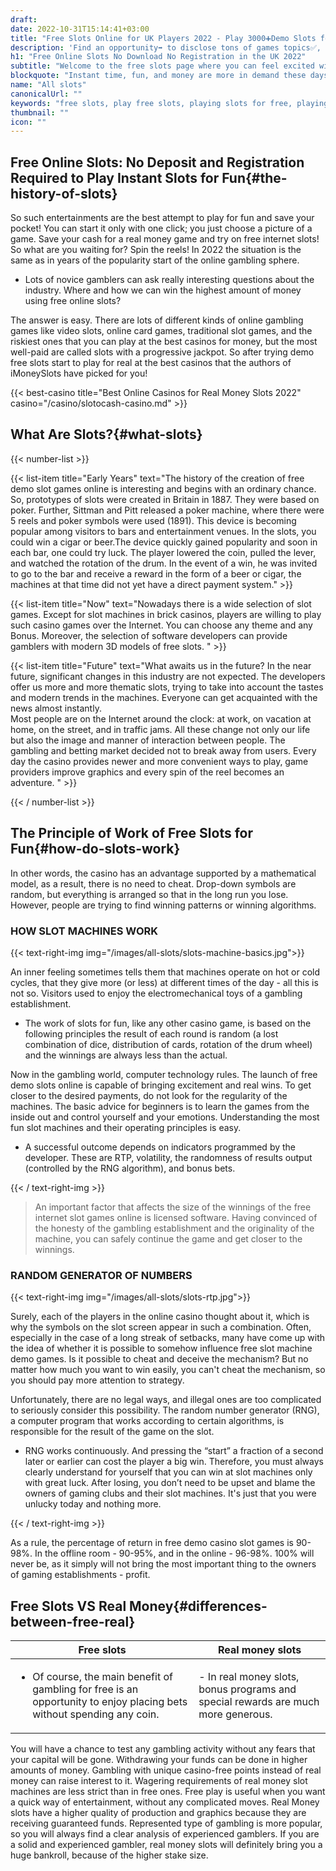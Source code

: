 ```yaml
---
draft: 
date: 2022-10-31T15:14:41+03:00
title: "Free Slots Online for UK Players 2022 - Play 3000➕Demo Slots for Fun"
description: 'Find an opportunity➡ to disclose tons of games topics✅, play online slots for free 2022✅ with no registration and download in UK✅ needed to choose your favorite game as demo slot games free'
h1: "Free Online Slots No Download No Registration in the UK 2022"
subtitle: "Welcome to the free slots page where you can feel excited without financial risk. Is it real? Certainly, yes! Absolutely everyone who has access to the Internet can play free slots no download no registration. Do you want to know better well-liked casino games but don’t want to risk it? Do you like Novomatic workings, but are not sure about NetEnt ones?"
blockquote: "Instant time, fun, and money are more in demand these days. Players would love to see the new slots games that are being played. But everybody is busy these days and they find no time for proper fun and enjoyment. With very busy routine and work, all the people are looking out for instant relaxation and relief. True to this idea, online gaming has spread and come into the picture of everybody’s lifestyle."
name: "All slots"
canonicalUrl: ""
keywords: "free slots, play free slots, playing slots for free, playing free casino slots no download no registration bonus rounds, free online slot games for fun, play slots for fun no download no registration, free slots for fun only"
thumbnail: ""
icon: ""
---
```


## Free Online Slots: No Deposit and Registration Required to Play Instant Slots for Fun{#the-history-of-slots}

So such entertainments are the best attempt to play for fun and save your pocket! You can start it only with one click; you just choose a picture of a game. Save your cash for a real money game and try on free internet slots! So what are you waiting for? Spin the reels! In 2022 the situation is the same as in years of the popularity start of the online gambling sphere.

- Lots of novice gamblers can ask really interesting questions about the industry. Where and how we can win the highest amount of money using free online slots?

The answer is easy. There are lots of different kinds of online gambling games like video slots, online card games, traditional slot games, and the riskiest ones that you can play at the best casinos for money, but the most well-paid are called slots with a progressive jackpot. So after trying demo free slots start to play for real at the best casinos that the authors of iMoneySlots have picked for you!


{{< best-casino title="Best Online Casinos for Real Money Slots 2022" casino="/casino/slotocash-casino.md" >}}

## What Are Slots?{#what-slots}


{{< number-list >}}

{{< list-item title="Early Years" text="The history of the creation of free demo slot games online is interesting and begins with an ordinary chance. So, prototypes of slots were created in Britain in 1887. They were based on poker. Further, Sittman and Pitt released a poker machine, where there were 5 reels and poker symbols were used (1891). This device is becoming popular among visitors to bars and entertainment venues. In the slots, you could win a cigar or beer.The device quickly gained popularity and soon in each bar, one could try luck. The player lowered the coin, pulled the lever, and watched the rotation of the drum. In the event of a win, he was invited to go to the bar and receive a reward in the form of a beer or cigar, the machines at that time did not yet have a direct payment system." >}}

{{< list-item title="Now" text="Nowadays there is a wide selection of slot games. Except for slot machines in brick casinos, players are willing to play such casino games over the Internet. You can choose any theme and any Bonus. Moreover, the selection of software developers can provide gamblers with modern 3D models of free slots. " >}}

{{< list-item title="Future" text="What awaits us in the future? In the near future, significant changes in this industry are not expected. The developers offer us more and more thematic slots, trying to take into account the tastes and modern trends in the machines. Everyone can get acquainted with the news almost instantly.<br>Most people are on the Internet around the clock: at work, on vacation at home, on the street, and in traffic jams. All these change not only our life but also the image and manner of interaction between people. The gambling and betting market decided not to break away from users. Every day the casino provides newer and more convenient ways to play, game providers improve graphics and every spin of the reel becomes an adventure. " >}}

{{< / number-list >}}

## The Principle of Work of Free Slots for Fun{#how-do-slots-work}

In other words, the casino has an advantage supported by a mathematical model, as a result, there is no need to cheat. Drop-down symbols are random, but everything is arranged so that in the long run you lose. However, people are trying to find winning patterns or winning algorithms.

### HOW SLOT MACHINES WORK
{{< text-right-img img="/images/all-slots/slots-machine-basics.jpg">}}
<p>An inner feeling sometimes tells them that machines operate on hot or cold cycles, that they give more (or less) at different times of the day - all this is not so. Visitors used to enjoy the electromechanical toys of a gambling establishment.</p>

<ul>
<li>The work of slots for fun, like any other casino game, is based on the following principles the result of each round is random (a lost combination of dice, distribution of cards, rotation of the drum wheel) and the winnings are always less than the actual.</li></ul>

<p>Now in the gambling world, computer technology rules. The launch of free demo slots online is capable of bringing excitement and real wins. To get closer to the desired payments, do not look for the regularity of the machines. The basic advice for beginners is to learn the games from the inside out and control yourself and your emotions. Understanding the most fun slot machines and their operating principles is easy.</p>
<ul>
<li>A successful outcome depends on indicators programmed by the developer. These are RTP, volatility, the randomness of results output (controlled by the RNG algorithm), and bonus bets. </li></ul>
{{< / text-right-img >}}

> An important factor that affects the size of the winnings of the free internet slot games online is licensed software. Having convinced of the honesty of the gambling establishment and the originality of the machine, you can safely continue the game and get closer to the winnings.

### RANDOM GENERATOR OF NUMBERS

{{<  text-right-img img="/images/all-slots/slots-rtp.jpg">}}
<p>Surely, each of the players in the online casino thought about it, which is why the symbols on the slot screen appear in such a combination. Often, especially in the case of a long streak of setbacks, many have come up with the idea of whether it is possible to somehow influence free slot machine demo games.&nbsp;Is it possible to cheat and deceive the mechanism? But no matter how much you want to win easily, you can't cheat the mechanism, so you should pay more attention to strategy.</p>
<p>Unfortunately, there are no legal ways, and illegal ones are too complicated to seriously consider this possibility. The random number generator (RNG), a computer program that works according to certain algorithms, is responsible for the result of the game on the slot.</p>
<ul><li>RNG works continuously. And pressing the “start” a fraction of a second later or earlier can cost the player a big win. Therefore, you must always clearly understand for yourself that you can win at slot machines only with great luck. After losing, you don’t need to be upset and blame the owners of gaming clubs and their slot machines. It's just that you were unlucky today and nothing more.</li></ul>
{{< / text-right-img >}}

As a rule, the percentage of return in free demo casino slot games is 90-98%. In the offline room - 90-95%, and in the online - 96-98%. 100% will never be, as it simply will not bring the most important thing to the owners of gaming establishments - profit.

## Free Slots VS Real Money{#differences-between-free-real}

|Free slots |	Real money slots |
|-----------|------------------|
| <ul><li> Of course, the main benefit of gambling for free is an opportunity to enjoy placing bets without spending any coin. </li></ul>| - In real money slots, bonus programs and special rewards are much more generous.|
You will have a chance to test any gambling activity without any fears that your capital will be gone.
Withdrawing your funds can be done in higher amounts of money.
Gambling with unique casino-free points instead of real money can raise interest to it.
Wagering requirements of real money slot machines are less strict than in free ones.
Free play is useful when you want a quick way of entertainment, without any complicated moves.
Real Money slots have a higher quality of production and graphics because they are receiving guaranteed funds.
Represented type of gambling is more popular, so you will always find a clear analysis of experienced gamblers.
If you are a solid and experienced gambler, real money slots will definitely bring you a huge bankroll, because of the higher stake size.